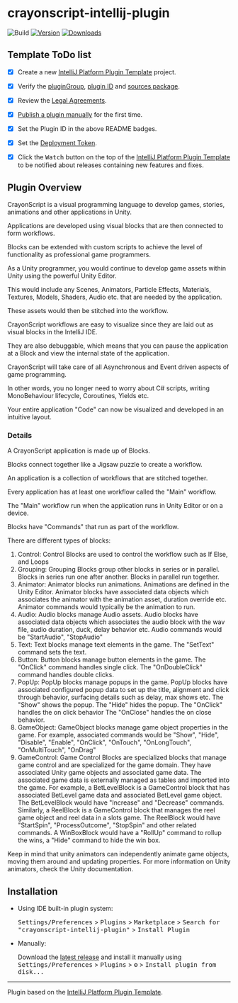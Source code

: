 # crayonscript-intellij-plugin

![Build](https://github.com/CrayonScript/crayonscript-intellij-plugin/workflows/Build/badge.svg)
[![Version](https://img.shields.io/jetbrains/plugin/v/16582-crayonscript.svg)](https://plugins.jetbrains.com/plugin/16582-crayonscript)
[![Downloads](https://img.shields.io/jetbrains/plugin/d/16582-crayonscript.svg)](https://plugins.jetbrains.com/plugin/16582-crayonscript)

## Template ToDo list
- [x] Create a new [IntelliJ Platform Plugin Template][template] project.
- [x] Verify the [pluginGroup](/gradle.properties), [plugin ID](/src/main/resources/META-INF/plugin.xml) and [sources package](/src/main/kotlin).
- [x] Review the [Legal Agreements](https://plugins.jetbrains.com/docs/marketplace/legal-agreements.html).
- [x] [Publish a plugin manually](https://plugins.jetbrains.com/docs/intellij/publishing-plugin.html?from=IJPluginTemplate) for the first time.
- [x] Set the Plugin ID in the above README badges.
- [x] Set the [Deployment Token](https://plugins.jetbrains.com/docs/marketplace/plugin-upload.html).
- [x] Click the <kbd>Watch</kbd> button on the top of the [IntelliJ Platform Plugin Template][template] to be notified about releases containing new features and fixes.


## Plugin Overview

<!-- Plugin description -->

CrayonScript is a visual programming language to develop games, stories, animations and other applications in Unity.

Applications are developed using visual blocks that are then connected to form workflows.

Blocks can be extended with custom scripts to achieve the level of functionality as professional game programmers.

As a Unity programmer, you would continue to develop game assets within Unity using the powerful Unity Editor.

This would include any Scenes, Animators, Particle Effects, Materials, Textures, Models, Shaders, Audio etc. that are needed by the application.

These assets would then be stitched into the workflow.

CrayonScript workflows are easy to visualize since they are laid out as visual blocks in the IntelliJ IDE.

They are also debuggable, which means that you can pause the application at a Block and view the internal state of the application.

CrayonScript will take care of all Asynchronous and Event driven aspects of game programming.

In other words, you no longer need to worry about C# scripts, writing MonoBehaviour lifecycle, Coroutines, Yields etc.

Your entire application "Code" can now be visualized and developed in an intuitive layout.

### Details

A CrayonScript application is made up of Blocks.

Blocks connect together like a Jigsaw puzzle to create a workflow.

An application is a collection of workflows that are stitched together. 

Every application has at least one workflow called the "Main" workflow.

The "Main" workflow run when the application runs in Unity Editor or on a device.

Blocks have "Commands" that run as part of the workflow.

There are different types of blocks:

1. Control: Control Blocks are used to control the workflow such as If Else, and Loops
2. Grouping: Grouping Blocks group other blocks in series or in parallel. Blocks in series run one after another. Blocks in parallel run together.
3. Animator: Animator blocks run animations. Animations are defined in the Unity Editor. 
   Animator blocks have associated data objects which associates the animator with the animation asset, duration override etc.
   Animator commands would typically be the animation to run.
4. Audio: Audio blocks manage Audio assets.
   Audio blocks have associated data objects which associates the audio block with the wav file, audio duration, duck, delay behavior etc.
   Audio commands would be "StartAudio", "StopAudio"
5. Text: Text blocks manage text elements in the game.
   The "SetText" command sets the text.
6. Button: Button blocks manage button elements in the game. 
   The "OnClick" command handles single click.
   The "OnDoubleClick" command handles double clicks.
7. PopUp: PopUp blocks manage popups in the game. 
   PopUp blocks have associated configured popup data to set up the title, alignment and click through behavior, surfacing details such as delay, max shows etc.
   The "Show" shows the popup.
   The "Hide" hides the popup.
   The "OnClick" handles the on click behavior
   The "OnClose" handles the on close behavior.
8. GameObject: GameObject blocks manage game object properties in the game.
   For example, associated commands would be "Show", "Hide", "Disable", "Enable", "OnClick", "OnTouch", "OnLongTouch", "OnMultiTouch", "OnDrag"
9. GameControl: Game Control Blocks are specialized blocks that manage game control and are specialized for the game domain. 
   They have associated Unity game objects and associated game data. 
   The associated game data is externally managed as tables and imported into the game. 
   For example, a BetLevelBlock is a GameControl block that has associated BetLevel game data and associated BetLevel game object.
   The BetLevelBlock would have "Increase" and "Decrease" commands.
   Similarly, a ReelBlock is a GameControl block that manages the reel game object and reel data in a slots game.
   The ReelBlock would have "StartSpin", "ProcessOutcome", "StopSpin" and other related commands.
   A WinBoxBlock would have a "RollUp" command to rollup the wins, a "Hide" command to hide the win box.
   
Keep in mind that unity animators can independently animate game objects, moving them around and updating properties. 
For more information on Unity animators, check the Unity documentation.

<!-- Plugin description end -->

## Installation

- Using IDE built-in plugin system:
  
  <kbd>Settings/Preferences</kbd> > <kbd>Plugins</kbd> > <kbd>Marketplace</kbd> > <kbd>Search for "crayonscript-intellij-plugin"</kbd> >
  <kbd>Install Plugin</kbd>
  
- Manually:

  Download the [latest release](https://github.com/CrayonScript/crayonscript-intellij-plugin/releases/latest) and install it manually using
  <kbd>Settings/Preferences</kbd> > <kbd>Plugins</kbd> > <kbd>⚙️</kbd> > <kbd>Install plugin from disk...</kbd>


---
Plugin based on the [IntelliJ Platform Plugin Template][template].

[template]: https://github.com/JetBrains/intellij-platform-plugin-template
